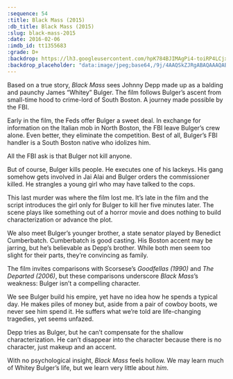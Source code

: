 ```yaml
---
:sequence: 54
:title: Black Mass (2015)
:db_title: Black Mass (2015)
:slug: black-mass-2015
:date: 2016-02-06
:imdb_id: tt1355683
:grade: D+
:backdrop: https://lh3.googleusercontent.com/hpK784BJIMAgPi4-toiRP4LCjxRXEuK1VBqsDmAFjMu5wD_49HtopxMBYOEUa2PUGiliFwEieLbI=w1000-l75-rj
:backdrop_placeholder: "data:image/jpeg;base64,/9j/4AAQSkZJRgABAQAAAQABAAD/2wCEACgcHiMeDSgjISMtKygwPGRBPDc3PHtYXUlkkYCZlo+AjIqgtObDoKrarYqMyP/L2u71////m8H////6/+bx//gBKy0tPDU8dkFBdviljKX4+Pj4+Pj4+Oz4+Pj4+Pj4+Pjs+Oz4+Pjs+Pj4+Oz47Ozs+Ozs+Ozs7Ozs7Ozs7Ozs7P/AABEIAAsAFAMBIgACEQEDEQH/xAAYAAACAwAAAAAAAAAAAAAAAAADBAACBf/EACEQAAICAgEEAwAAAAAAAAAAAAECABEDBCEjMkGxBRIU/8QAFQEBAQAAAAAAAAAAAAAAAAAAAQD/xAAVEQEBAAAAAAAAAAAAAAAAAAAAEf/aAAwDAQACEQMRAD8ALu7TYtOuAWNCjKYPkHfAAUHFKW+1VM7KOmIXVVTpOSOauCPNsthRUXqADuJsyRTWJ/Ah8m/ckYq//9k="
---
```


Based on a true story, _Black Mass_ sees Johnny Depp made up as a balding and paunchy James “Whitey” Bulger. The film follows Bulger’s ascent from small-time hood to crime-lord of South Boston. A journey made possible by the FBI.

Early in the film, the Feds offer Bulger a sweet deal. In exchange for information on the Italian mob in North Boston, the FBI leave Bulger’s crew alone. Even better, they eliminate the competition. Best of all, Bulger’s FBI handler is a South Boston native who idolizes him.

All the FBI ask is that Bulger not kill anyone.

But of course, Bulger kills people. He executes one of his lackeys. His gang somehow gets involved in Jai Alai and Bulger orders the commissioner killed. He strangles a young girl who may have talked to the cops.

This last murder was where the film lost me. It’s late in the film and the script introduces the girl only for Bulger to kill her five minutes later. The scene plays like something out of a horror movie and does nothing to build characterization or advance the plot.

We also meet Bulger’s younger brother, a state senator played by Benedict Cumberbatch. Cumberbatch is good casting. His Boston accent may be jarring, but he’s believable as Depp’s brother. While both men seem too slight for their parts, they’re convincing as family.

The film invites comparisons with Scorsese’s _Goodfellas (1990)_ and _The Departed (2006)_, but these comparisons underscore _Black Mass_’s weakness: Bulger isn’t a compelling character.

We see Bulger build his empire, yet have no idea how he spends a typical day. He makes piles of money but, aside from a pair of cowboy boots, we never see him spend it. He suffers what we’re told are life-changing tragedies, yet seems unfazed.

Depp tries as Bulger, but he can’t compensate for the shallow characterization. He can’t disappear into the character because there is no character, just makeup and an accent.

With no psychological insight, _Black Mass_ feels hollow. We may learn much of Whitey Bulger’s life, but we learn very little about _him_.